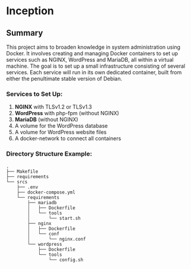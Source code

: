 # Inception

## Summary

This project aims to broaden knowledge in system administration using Docker. It involves creating and managing Docker containers to set up services such as NGINX, WordPress and MariaDB, all within a virtual machine. The goal is to set up a small infrastructure consisting of several services. Each service will run in its own dedicated container, built from either the penultimate stable version of Debian.

### Services to Set Up:

1. **NGINX** with TLSv1.2 or TLSv1.3
2. **WordPress** with php-fpm (without NGINX)
3. **MariaDB** (without NGINX)
4. A volume for the WordPress database
5. A volume for WordPress website files
6. A docker-network to connect all containers

### Directory Structure Example:
    .
    ├── Makefile
    ├── requirements
    └── srcs
        ├── .env
        ├── docker-compose.yml
        └── requirements
            ├── mariadb
            │   ├── Dockerfile
            │   └── tools
            │       └── start.sh
            ├── nginx
            │   ├── Dockerfile
            │   └── conf
            │       └── nginx.conf
            └── wordpress
                ├── Dockerfile
                └── tools
                    └── config.sh
                
